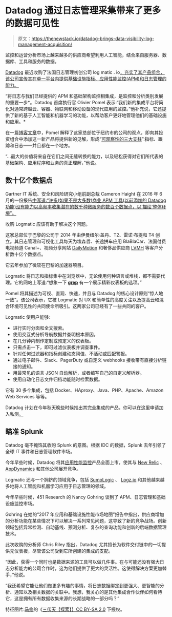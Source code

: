 # Datadog 通过日志管理采集带来了更多的数据可见性

> 原文：<https://thenewstack.io/datadog-brings-data-visibility-log-management-acquisition/>

监控和运营分析市场上越来越多的供应商希望利用人工智能，结合来自服务器、数据库、工具和服务的数据。

[Datadog](https://www.datadoghq.com/) 最近收购了法国日志管理初创公司 log matic . io[，充实了其产品组合，该公司宣传其在单一平台内提供基础设施指标、应用性能监控(APM)和日志管理的能力。](https://www.datadoghq.com/blog/datadog-acquires-logmatic-io/)

“将日志与我们已经提供的 APM 和基础架构监控相集成，是监控和分析类别发展的重要一步*。Datadog 首席执行官 Olivier Pomel 表示:“我们新的集成平台将简化对通常跨越云、容器、物联网和移动设备的现代应用的监控。”他补充说，它还提供了新的基于人工智能和机器学习的功能，以帮助客户更好地管理他们的基础设施和应用。*

在一篇[博客文章](https://www.datadoghq.com/blog/datadog-acquires-logmatic-io/)中，Pomel 解释了这家总部位于纽约市的公司的观点，即向其投资组合中添加这一新产品将提供新的见解，形成“[可观察性的三大支柱](https://speakerdeck.com/adriancole/observability-3-ways-logging-metrics-and-tracing)”:指标、跟踪和日志——并且都在一个地方。

“…最大的价值将来自在它们之间无缝转换的能力，以及轻松获得对它们所代表的基础架构、应用程序和业务的真正理解，”他说。

## 数十亿个数据点

Gartner IT 系统、安全和风险研究小组前副总裁 Cameron Haight 在 2016 年 6 月的一份报告[中写道:“许多(如果不是大多数)商业 APM 工具(以前添加的 Datadog 功能)没有能力以高频率收集潜在的数千种微服务的数百个数据点，以‘描绘’整体环境”。](https://www.gartner.com/doc/3357419/microservices-macroeffect-apm)

收购 Logmatic 应该有助于解决这个问题。

这家总部位于巴黎的公司于 2014 年由伊曼纽尔·盖丹、T2、雷诺·布提和 T4 创立。其日志管理和可视化工具每天为埃森哲、长途拼车应用 BlaBlaCar、法国付费电视频道 Canal+、视频分享网站 [DailyMotion](https://www.dailymotion.com/) 和奢侈品供应商 [LVMH](https://www.lvmh.com/) 等客户分析数十亿个数据点。

它去年参加了微软在巴黎的加速器项目。

Logmatic 将日志和指标集中在浏览器中，无论使用何种语言或堆栈，都不需要代理。它的网站上写道:“想象一下 [**grep**](https://en.wikipedia.org/wiki/Grep) 有一个展示精彩仪表板的选项。”

Pomel 将其描述为可视、直观、快速，并且与 Datadog 的核心设计原则“惊人地一致”。该公司表示，它被 Logmatic 对 UX 和简单性的高度关注以及提高云和混合环境可见性的共同使命所吸引。这两家公司已经有了一些共同的客户。

Logmatic 使用户能够:

*   进行实时分面和全文搜索。
*   使用交互式分析导航数据并查明根本原因。
*   在几分钟内制作定制或预定义的仪表板。
*   只需点击一下，即可过滤仪表板并调查事件。
*   针对任何过滤器和指标创建动态阈值、不活动或匹配警报。
*   通过电子邮件、Slack、PagerDuty 或自定义 webhooks 接收带有直接分析链接的通知。
*   用最常见的语言 JSON 自动解析，或者编写自己的自定义解析器。
*   使用自动化日志文件归档功能随时检索数据。

它有 30 多个集成，包括 Docker、HAproxy、Java、PHP、Apache、Amazon Web Services 等等。

Datadog 计划在今年秋天晚些时候推出其完全集成的产品。你可以在这里申请加入私测[。](https://www.datadoghq.com/log-management/)

## 瞄准 Splunk

Datadog 毫不掩饰其收购 Splunk 的意图。根据 IDC 的数据，Splunk 去年引领了全球 IT 事件和日志管理软件市场。

今年早些时候，Datadog 将其[应用性能监控](https://www.datadoghq.com/apm/)产品全面上市，使其与 [New Relic](https://newrelic.com/) 、 [AppDynamics](https://www.appdynamics.com/) 和其他公司展开竞争。

Logmatic 还与一个拥挤的领域竞争，包括 [SumoLogic](https://www.sumologic.com/) 、 [Logz.io](https://logz.io/) 和其他越来越多地将人工智能和机器学习应用于日志管理的领域。

今年早些时候，451 Research 的 Nancy Gohring 谈到了 APM、日志管理和基础设施监控市场。

Gohring 在她的“2017 年应用和基础设施性能市场地图”报告中指出，供应商增加的分析功能在某些情况下可以解决一系列常见问题，这导致了新的竞争战场。创新领域包括异常检测、自动基线、预测分析、复杂的查询功能和创新的后端数据管理技术。

此次收购的分析师 Chris Riley 指出，Datadog 尤其擅长为软件交付链中的一切提供元仪表板，尽管该公司受到它所创建的集成的支配。

“因此，获得一个同时也是数据来源的工具可以做几件事。在与可能还没有强大日志分析能力的公司合作时，这为他们提供了更大的灵活性。这使得解决方案更加棘手，”他说。

“我还希望它能让他们做更多有趣的事情，将日志数据绑定到更强大、更智能的分析、通知以及相关数据的关联中。我想，我关心的是其他集成合作伙伴如何看待它，这是拥有所有数据收集来源的长期战略的一部分吗？”

特征图片:[马修](https://www.flickr.com/photos/mshipp/)的《[三伏天【探索】】CC BY-SA 2.0](https://www.flickr.com/photos/mshipp/14256166416/in/photolist-nHLzAG-o6uRDp-r86DPG-gpbuRH-TcVycD-nYBQRW-nYGLja-dfaem3-bG9oj8-cEVkBU-6dWgsj-9QYGxq-peBDSz-7w8Lc1-wzNx6-qbny7M-ef2sRX-4R7Ks-4efiPb-eRHdJu-pTXoLP-qbctTT-cp54Vw-6EdtBP-CM3pi-pTPyD3-5rmKog-4efhXN-62xFMj-42uaF-9jmNqi-gdazW-q96qho-pTXoUV-kB5g5c-81cw93-qbcmoT-pTNtMQ-pTNzzm-5nKm2-75P8pL-86KRV8-CM3oV-Beddvx-C9hUG1-BJtdT9-3agw-BC5ZNv-pTXrPx-BJt6ch) 下授权。

<svg xmlns:xlink="http://www.w3.org/1999/xlink" viewBox="0 0 68 31" version="1.1"><title>Group</title> <desc>Created with Sketch.</desc></svg>